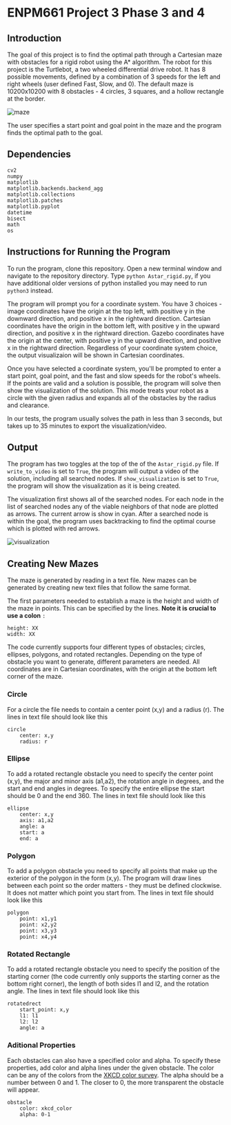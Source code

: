 # ENPM661 Project 3 Phase 3 and 4

## Introduction

The goal of this project is to find the optimal path through a Cartesian maze with obstacles for a rigid robot using the A* algorithm. The robot for this project is the Turtlebot, a two wheeled differential drive robot. It has 8 possible movements, defined by a combination of 3 speeds for the left and right wheels (user defined Fast, Slow, and 0). The default maze is 10200x10200 with 8 obstacles - 4 circles, 3 squares, and a hollow rectangle at the border.

![maze](https://github.com/BrianBock/ENPM661-Project3-Phase3-4/blob/master/Images/maze.png)

The user specifies a start point and goal point in the maze and the program finds the optimal path to the goal.

## Dependencies 

    cv2
    numpy
    matplotlib
    matplotlib.backends.backend_agg
    matplotlib.collections
    matplotlib.patches
    matplotlib.pyplot
    datetime
    bisect
    math
    os


## Instructions for Running the Program

To run the program, clone this repository. Open a new terminal window and navigate to the repository directory. Type `python Astar_rigid.py`, if you have additional older versions of python installed you may need to run `python3` instead. 

The program will prompt you for a coordinate system. You have 3 choices - image coordinates have the origin at the top left, with positive y in the downward direction, and positive x in the rightward direction. Cartesian coordinates have the origin in the bottom left, with positive y in the upward direction, and positive x in the rightward direction. Gazebo coordinates have the origin at the center, with positive y in the upward direction, and positive x in the rightward direction. Regardless of your coordinate system choice, the output visualizaion will be shown in Cartesian coordinates. 

Once you have selected a coordinate system, you'll be prompted to enter a start point, goal point, and the fast and slow speeds for the robot's wheels. If the points are valid and a solution is possible, the program will solve then show the visualization of the solution. This mode treats your robot as a circle with the given radius and expands all of the obstacles by the radius and clearance.

In our tests, the program usually solves the path in less than 3 seconds, but takes up to 35 minutes to export the visualization/video. 


## Output

The program has two toggles at the top of the of the `Astar_rigid.py` file. If `write_to_video` is set to `True`, the program will output a video of the solution, including all searched nodes. If `show_visualization` is set to `True`, the program will show the visualization as it is being created. 

The visualization first shows all of the searched nodes. For each node in the list of searched nodes any of the viable neighbors of that node are plotted as arrows. The current arrow is show in cyan. After a searched node is within the goal, the program uses backtracking to find the optimal course which is plotted with red arrows. 

![visualization](https://github.com/jaybrecht/ENPM661-Project3/blob/master/Images/visualization.gif)


## Creating New Mazes

The maze is generated by reading in a text file. New mazes can be generated by creating new text files that follow the same format. 

The first parameters needed to establish a maze is the height and width of the maze in points. This can be specified by the lines. **Note it is crucial to use a colon** `:`

    height: XX
    width: XX

The code currently supports four different types of obstacles; circles, ellipses, polygons, and rotated rectangles. Depending on the type of obstacle you want to generate, different parameters are needed. All coordinates are in Cartesian coordinates, with the origin at the bottom left corner of the maze.  

### Circle
For a circle the file needs to contain a center point (x,y) and a radius (r). The lines in text file should look like this

    circle
        center: x,y
        radius: r

### Ellipse
To add a rotated rectangle obstacle you need to specify the center point (x,y), the major and minor axis (a1,a2), the rotation angle in degrees, and the start and end angles in degrees. To specify the entire ellipse the start should be 0 and the end 360. The lines in text file should look like this

    ellipse
        center: x,y
        axis: a1,a2
        angle: a 
        start: a
        end: a
        

### Polygon
To add a polygon obstacle you need to specify all points that make up the exterior of the polygon in the form (x,y). The program will draw lines between each point so the order matters - they must be defined clockwise. It does not matter which point you start from. The lines in text file should look like this

    polygon
        point: x1,y1
        point: x2,y2
        point: x3,y3
        point: x4,y4

### Rotated Rectangle
To add a rotated rectangle obstacle you need to specify the position of the starting corner (the code currently only supports the starting corner as the bottom right corner), the length of both sides l1 and l2, and the rotation angle. The lines in text file should look like this

    rotatedrect
        start_point: x,y
        l1: l1
        l2: l2
        angle: a

### Aditional Properties
Each obstacles can also have a specified color and alpha. To specify these properties, add color and alpha lines under the given obstacle. The color can be any of the colors from the [XKCD color survey](https://xkcd.com/color/rgb/). The alpha should be a number between 0 and 1. The closer to 0, the more transparent the obstacle will appear. 

    obstacle
        color: xkcd_color
        alpha: 0-1

